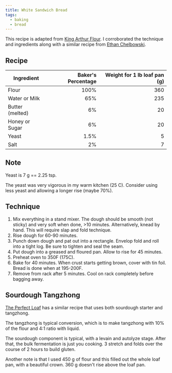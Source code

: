 ```yaml
---
title: White Sandwich Bread
tags:
  - baking
  - bread
---
```


This recipe is adapted from [King Arthur Flour][king-arthur-flour].
I corroborated the technique and ingredients along with a similar recipe from [Ethan Chelbowski][ethan].

[king-arthur-flour]: https://www.kingarthurflour.com/recipes/king-arthurs-classic-white-sandwich-bread-recipe
[ethan]: https://www.ethanchlebowski.com/cooking-techniques-recipes/sandwich-bread-white-bread-cinnamon-swirl-everything-bagel

## Recipe

| Ingredient      | Baker's Percentage | Weight for 1 lb loaf pan (g) |
| --------------- | -----------------: | ---------------------------: |
| Flour           |               100% |                          360 |
| Water or Milk   |                65% |                          235 |
| Butter (melted) |                 6% |                           20 |
| Honey or Sugar  |                 6% |                           20 |
| Yeast           |               1.5% |                            5 |
| Salt            |                 2% |                            7 |

## Note

Yeast is 7 g == 2.25 tsp.

The yeast was very vigorous in my warm kitchen (25 C). Consider using less yeast and allowing a longer rise (maybe 70%).

## Technique

1. Mix everything in a stand mixer.
   The dough should be smooth (not sticky) and very soft when done, >10 minutes.
   Alternatively, knead by hand.
   This will require slap and fold technique.
1. Rise dough for 60-90 minutes.
1. Punch down dough and pat out into a rectangle.
   Envelop fold and roll into a tight log.
   Be sure to tighten and seal the seam.
1. Put dough into a greased and floured pan.
   Allow to rise for 45 minutes.
1. Preheat oven to 350F (175C).
1. Bake for 40 minutes.
   When crust starts getting brown, cover with tin foil.
   Bread is done when at 195-200F.
1. Remove from rack after 5 minutes.
   Cool on rack completely before bagging away.

## Sourdough Tangzhong

[The Perfect Loaf][perfect-loaf] has a similar recipe that uses both sourdough starter and tangzhong.

[perfect-loaf]: https://www.theperfectloaf.com/sourdough-sandwich-bread-with-pre-cooked-flour/

The tangzhong is typical conversion, which is to make tangzhong with 10% of the flour and 4:1 ratio with liquid.

The sourdough component is typical, with a levain and autolyze stage.
After that, the bulk fermentation is just you cooking.
3 stretch and folds over the course of 2 hours to build gluten.

Another note is that I used 450 g of flour and this filled out the whole loaf pan, with a beautiful crown.
360 g doesn't rise above the loaf pan.
